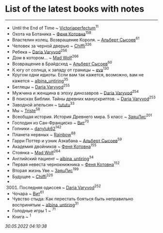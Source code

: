 # List of the latest books with notes
---

* Until the End of Time ~ [Victoriaperfectum](users/117/117396356938980769291-google)<sup>11</sup>
* Охота на Ботаника ~ [Феня Котовна](users/109/109746193906459706720-google)<sup>158</sup>
* Властелин колец. Возвращение Короля. ~ [Альберт Сысоев](users/474/47446642-vkontakte)<sup>61</sup>
* Человек за черной дверью ~ [Chiffi](users/105/105831994080785626680-google)<sup>326</sup>
* Ребека ~ [Daria Varyvod](users/829/829893410524253-facebook)<sup>256</sup>
* Дом в котором... ~ [Mad Wolf](users/947/94738840-vkontakte)<sup>266</sup>
* Возвращение в Брайдсхед ~ [Альберт Сысоев](users/474/47446642-vkontakte)<sup>60</sup>
* К югу от солнца, к западу от границы ~ [eva](users/111/111656270551033014778-google)<sup>130</sup>
* Кругом одни идиоты. Если вам так кажется, возможно, вам не кажется ~ [albina_untiring](users/257/2579695-vkontakte)<sup>35</sup>
* Беглецы ~ [Daria Varyvod](users/829/829893410524253-facebook)<sup>255</sup>
* Мужчина и женщина в эпоху динозавров ~ [Daria Varyvod](users/829/829893410524253-facebook)<sup>254</sup>
* В поисках Библии. Тайны древних манускриптов. ~ [Daria Varyvod](users/829/829893410524253-facebook)<sup>253</sup>
* Заводной апельсин ~ [tututu](users/135/135685382-vkontakte)<sup>33</sup>
* Мы ~ [Triste](users/517/5175580462988229760-mailru)<sup>58</sup>
* Всеобщая история. История Древнего мира. 5 класс ~ [ЗаяцЛис](users/112/112388384595246311466-google)<sup>201</sup>
* Господин из Сан-Франциско ~ [Вит](users/300/300273923-vkontakte)<sup>70</sup>
* Гопники ~ [danyluk62](users/374/374149854-vkontakte)<sup>142</sup>
* Планета нервных ~ [Rainbow](users/109/109787328219839805802-google)<sup>88</sup>
* Гарри Поттер и узник Азкабана ~ [Альберт Сысоев](users/474/47446642-vkontakte)<sup>59</sup>
* Академия двойников ~ [Феня Котовна](users/109/109746193906459706720-google)<sup>155</sup>
* Стоянка ~ [Mad Wolf](users/947/94738840-vkontakte)<sup>264</sup>
* Английский пациент ~ [albina_untiring](users/257/2579695-vkontakte)<sup>34</sup>
* Первая невеста чернокнижника ~ [Феня Котовна](users/109/109746193906459706720-google)<sup>152</sup>
* Вторая жизнь Уве ~ [ЗаяцЛис](users/112/112388384595246311466-google)<sup>199</sup>
* Будущее ~ [Chiffi](users/105/105831994080785626680-google)<sup>326</sup>
* 3001. Последняя одиссея ~ [Daria Varyvod](users/829/829893410524253-facebook)<sup>252</sup>
* Чочара ~ [Вит](users/300/300273923-vkontakte)<sup>61</sup>
* Чувство стыда: Как перестать бояться быть неправильно воспринятым ~ [albina_untiring](users/257/2579695-vkontakte)<sup>31</sup>
* Голодные игры 1 ~ [](users/153/1537586159620888-facebook)<sup>71</sup>
* Книга ~ [](users/107/107964573981658495430-google)<sup>1</sup>


_30.05.2022 04:10:38_
